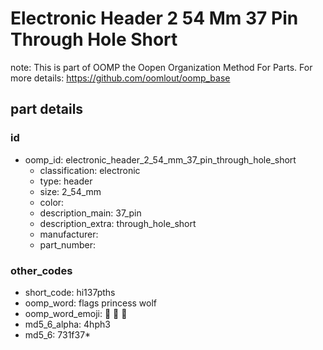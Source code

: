 # Electronic Header 2 54 Mm 37 Pin Through Hole Short  

note: This is part of OOMP the Oopen Organization Method For Parts. For more details: https://github.com/oomlout/oomp_base

##  part details





### id
* oomp_id: electronic_header_2_54_mm_37_pin_through_hole_short
  * classification: electronic
  * type: header
  * size: 2_54_mm
  * color: 
  * description_main: 37_pin
  * description_extra: through_hole_short
  * manufacturer: 
  * part_number: 

### other_codes
* short_code: hi137pths
* oomp_word: flags princess wolf
* oomp_word_emoji: :flags: :princess: :wolf:
* md5_6_alpha: 4hph3
* md5_6: 731f37* 